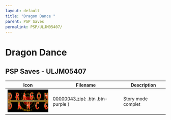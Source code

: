 ```yaml
---
layout: default
title: "Dragon Dance "
parent: PSP Saves
permalink: PSP/ULJM05407/
---
```

# Dragon Dance 

## PSP Saves - ULJM05407

| Icon | Filename | Description |
|------|----------|-------------|
| ![Dragon Dance ](ICON0.PNG) | [00000043.zip](00000043.zip){: .btn .btn-purple } | Story mode complet |
